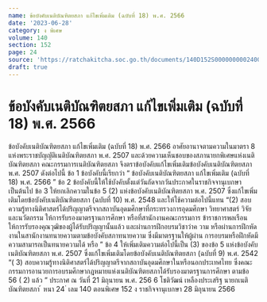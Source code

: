 ```yaml
---
name: ข้อบังคับเนติบัณฑิตยสภา แก้ไขเพิ่มเติม (ฉบับที่ 18) พ.ศ. 2566
date: '2023-06-28'
category: ง พิเศษ
volume: 140
section: 152
page: 24
source: 'https://ratchakitcha.soc.go.th/documents/140D152S0000000002400.pdf'
draft: true
---
```


# ข้อบังคับเนติบัณฑิตยสภา แก้ไขเพิ่มเติม (ฉบับที่ 18) พ.ศ. 2566

ข้อบังคับเนติบัณฑิตยสภา แก้ไขเพิ่มเติม (ฉบับที่ 18) พ.ศ. 2566 อาศัยอานาจตามความในมาตรา 8 แห่งพระราชบัญญัติเนติบัณฑิตยสภา พ.ศ. 2507 และด้วยความเห็นชอบของสภานายกพิเศษแห่งเนติบัณฑิตยสภา คณะกรรมการเนติบัณฑิตยสภา จึงตราข้อบังคับแก้ไขเพิ่มเติมข้อบังคับเนติบัณฑิตยสภา พ.ศ. 2507 ดังต่อไปนี้ ข้อ 1 ข้อบังคับนี้เรียกว่า “ ข้อบังคับเนติบัณฑิตยสภา แก้ไขเพิ่มเติม (ฉบับที่ 18) พ.ศ. 2566 ” ข้อ 2 ข้อบังคับนี้ให้ใช้บังคับตั้งแต่วันถัดจากวันประกาศในราชกิจจานุเบกษาเป็นต้นไป ข้อ 3 ให้ยกเลิกความในข้อ 5 (2) แห่งข้อบังคับเนติบัณฑิตยสภา พ.ศ. 2507 ซึ่งแก้ไขเพิ่มเติมโดยข้อบังคับเนติบัณฑิตยสภา (ฉบับที่ 10) พ.ศ. 2548 และให้ใช้ความต่อไปนี้แทน “(2) สอบความรู้ทางนิติศาสตร์ได้ปริญญาตรีจากสถาบันอุดมศึกษาที่กระทรวงการอุดมศึกษา วิทยาศาสตร์ วิจัยและนวัตกรรม ให้การรับรองมาตรฐานการศึกษา หรือที่สานักงานคณะกรรมการ ข้าราชการพลเรือนให้การรับรองคุณวุฒิของผู้ได้รับปริญญานั้นแล้ว และผ่านการฝึกอบรมวิชาว่าค วาม หรือผ่านการฝึกหัดงานในสานักงานทนายความตามข้อบังคับสภาทนายความ ซึ่งมีมาตรฐานให้ผู้ผ่าน การอบรมหรือฝึกหัดมีความสามารถเป็นทนายความได้ หรือ ” ข้อ 4 ให้เพิ่มเติมความต่อไปนี้เป็น (3) ของข้อ 5 แห่งข้อบังคับเนติบัณฑิตยสภา พ.ศ. 2507 ซึ่งแก้ไขเพิ่มเติมโดยข้อบังคับเนติบัณฑิตยสภา (ฉบับที่ 9) พ.ศ. 2542 “( 3) สอบความรู้ทางนิติศาสตร์ได้ปริญญาตรีจากสถาบันอุดมศึกษาในหรือนอกประเทศไทย ซึ่งคณะกรรมการอานวยการอบรมศึกษากฎหมายแห่งเนติบัณฑิตยสภาได้รับรองมาตรฐานการศึกษา ตามข้อ 56 ( 2) แล้ว ” ประกาศ ณ วันที่ 21 มิถุนายน พ.ศ. 256 6 โชติวัฒน์ เหลืองประเสริฐ นายกเนติบัณฑิตยสภา ้ หนา 24 ่ เลม 140 ตอนพิเศษ 152 ง ราชกิจจานุเบกษา 28 มิถุนายน 2566

